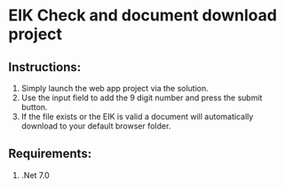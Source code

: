 # EIK Check and document download project

## **Instructions:**
1. Simply launch the web app project via the solution.
2. Use the input field to add the 9 digit number and press the submit button.
3. If the file exists or the EIK is valid a document will automatically download to your default browser folder.

## **Requirements:**
1. .Net 7.0
